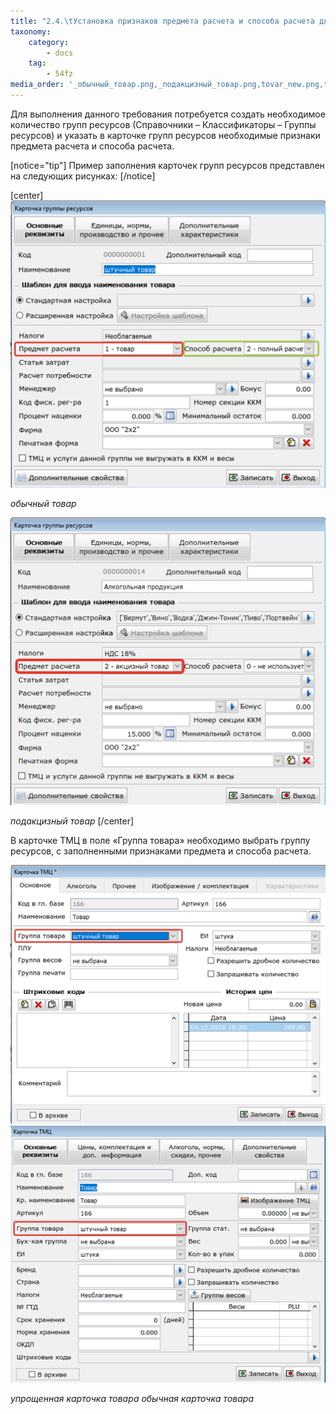 ```yaml
---
title: "2.4.\tУстановка признаков предмета расчета и способа расчета для товаров."
taxonomy:
    category:
        - docs
    tag:
        - 54fz
media_order: '_обычный_товар.png,_подакцизный_товар.png,tovar_new.png,tovar_old.png'
---
```


Для выполнения данного требования потребуется создать необходимое количество групп ресурсов (Справочники – Классификаторы – Группы ресурсов) и указать в карточке групп ресурсов необходимые признаки предмета расчета и способа расчета.

[notice="tip"]
Пример заполнения карточек групп ресурсов представлен на следующих рисунках:
[/notice]

[center]
![](_обычный_товар.png)

*обычный товар*

![](_подакцизный_товар.png)

*подакцизный товар*
[/center]

В карточке ТМЦ в поле «Группа товара» необходимо выбрать группу ресурсов, с заполненными признаками предмета и способа расчета.

![](tovar_new.png)              ![](tovar_old.png)     

*упрощенная карточка товара                                                                                                      обычная карточка товара*
